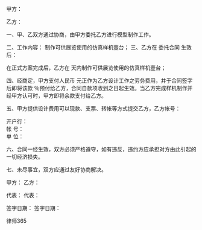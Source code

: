 
 甲方：                           


乙方： 


一、甲、乙双方通过协商，由甲方委托乙方进行模型制作工作。


二、工作内容：
    制作可供展览使用的仿真样机壹台；
三、乙方在
委托合同
生效后：


   在正式方案完成后，乙方在     天内制作可供展览使用的仿真样机壹台；


四、经商定，甲方支付人民币      元正作为乙方设计工作之劳务费用，并于合同签字后即将该款     ％预付给乙方，合同自款项收到之日起生效。当乙方完成样机制作并经甲方认可时，甲方即将余款支付给乙方。


五、甲方提供设计费用可以现款、支票、转帐等方式提交乙方，乙方帐号：


开户行：   
帐  号：   
单  位：   


六、合同一经生效，双方必须严格遵守，如有违反，违约方应承担对方由此引起的一切经济损失。


七、未尽事宜，双方应通过友好协商解决。


  甲方：                            乙方： 


  代表：                            代表：


  签字日期：                        签字日期：




 
律师365









 


 

 
 
 
 
 
  


  
 

  


  


  
 
 
 
 

